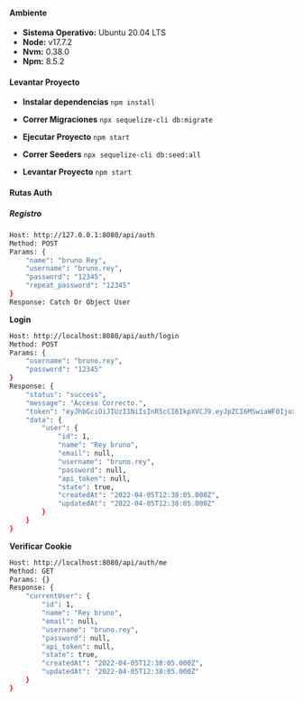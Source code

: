 #### Ambiente

- **Sistema Operativo:** Ubuntu 20.04 LTS
- **Node:** v17.7.2
- **Nvm:** 0.38.0
- **Npm:** 8.5.2



#### Levantar Proyecto

- **Instalar dependencias** `npm install`
- **Correr Migraciones** `npx sequelize-cli db:migrate`
- **Ejecutar Proyecto** `npm start`
- **Correr Seeders** `npx sequelize-cli db:seed:all`

- **Levantar Proyecto** `npm start`



#### Rutas Auth

##### Registro

```bash
Host: http://127.0.0.1:8080/api/auth
Method: POST
Params: {
    "name": "bruno Rey",
    "username": "bruno.rey",
    "password": "12345",
    "repeat_password": "12345"
}
Response: Catch Or Object User
```

**Login**

```bash
Host: http://localhost:8080/api/auth/login
Method: POST
Params: {
    "username": "bruno.rey",
    "password": "12345"
}
Response: {
    "status": "success",
    "message": "Acceso Correcto.",
    "token": "eyJhbGciOiJIUzI1NiIsInR5cCI6IkpXVCJ9.eyJpZCI6MSwiaWF0IjoxNjQ5MzMyMjEwLCJleHAiOjE2NDk0MTg2MTB9.gQ8i9N1w-sKjBzc9N95PhdG8i4QwTNPRy25_Xu_g2RU",
    "data": {
        "user": {
            "id": 1,
            "name": "Rey bruno",
            "email": null,
            "username": "bruno.rey",
            "password": null,
            "api_token": null,
            "state": true,
            "createdAt": "2022-04-05T12:38:05.000Z",
            "updatedAt": "2022-04-05T12:38:05.000Z"
        }
    }
}
```

**Verificar Cookie**

```bash
Host: http://localhost:8080/api/auth/me
Method: GET
Params: {}
Response: {
    "currentUser": {
        "id": 1,
        "name": "Rey bruno",
        "email": null,
        "username": "bruno.rey",
        "password": null,
        "api_token": null,
        "state": true,
        "createdAt": "2022-04-05T12:38:05.000Z",
        "updatedAt": "2022-04-05T12:38:05.000Z"
    }
}
```
